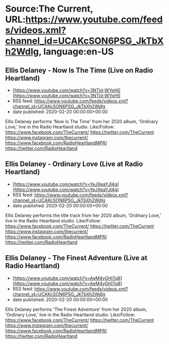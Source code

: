 # Source:The Current, URL:https://www.youtube.com/feeds/videos.xml?channel_id=UCAKcSON6PSG_JkTbXh2WdIg, language:en-US

## Ellis Delaney - Now Is The Time (Live on Radio Heartland)
 - [https://www.youtube.com/watch?v=3NTld-WYqHI](https://www.youtube.com/watch?v=3NTld-WYqHI)
 - RSS feed: https://www.youtube.com/feeds/videos.xml?channel_id=UCAKcSON6PSG_JkTbXh2WdIg
 - date published: 2020-02-20 00:00:00+00:00

Ellis Delaney performs 'Now Is The Time' from her 2020 album, 'Ordinary Love,' live in the Radio Heartland studio.
Like/Follow:
https://www.facebook.com/TheCurrent/
https://twitter.com/TheCurrent
https://www.instagram.com/thecurrent/
https://www.facebook.com/RadioHeartlandMPR/
https://twitter.com/RadioHeartland

## Ellis Delaney - Ordinary Love (Live at Radio Heartland)
 - [https://www.youtube.com/watch?v=YeJXeaYJl4g](https://www.youtube.com/watch?v=YeJXeaYJl4g)
 - RSS feed: https://www.youtube.com/feeds/videos.xml?channel_id=UCAKcSON6PSG_JkTbXh2WdIg
 - date published: 2020-02-20 00:00:00+00:00

Ellis Delaney performs the title track from her 2020 album, 'Ordinary Love,' live in the Radio Heartland studio.
Like/Follow:
https://www.facebook.com/TheCurrent/
https://twitter.com/TheCurrent
https://www.instagram.com/thecurrent/
https://www.facebook.com/RadioHeartlandMPR/
https://twitter.com/RadioHeartland

## Ellis Delaney - The Finest Adventure (Live at Radio Heartland)
 - [https://www.youtube.com/watch?v=AeM4yGHiTq8](https://www.youtube.com/watch?v=AeM4yGHiTq8)
 - RSS feed: https://www.youtube.com/feeds/videos.xml?channel_id=UCAKcSON6PSG_JkTbXh2WdIg
 - date published: 2020-02-20 00:00:00+00:00

Ellis Delaney performs 'The Finest Adventure' from her 2020 album, 'Ordinary Love,' live in the Radio Heartland studio.
Like/Follow:
https://www.facebook.com/TheCurrent/
https://twitter.com/TheCurrent
https://www.instagram.com/thecurrent/
https://www.facebook.com/RadioHeartlandMPR/
https://twitter.com/RadioHeartland

